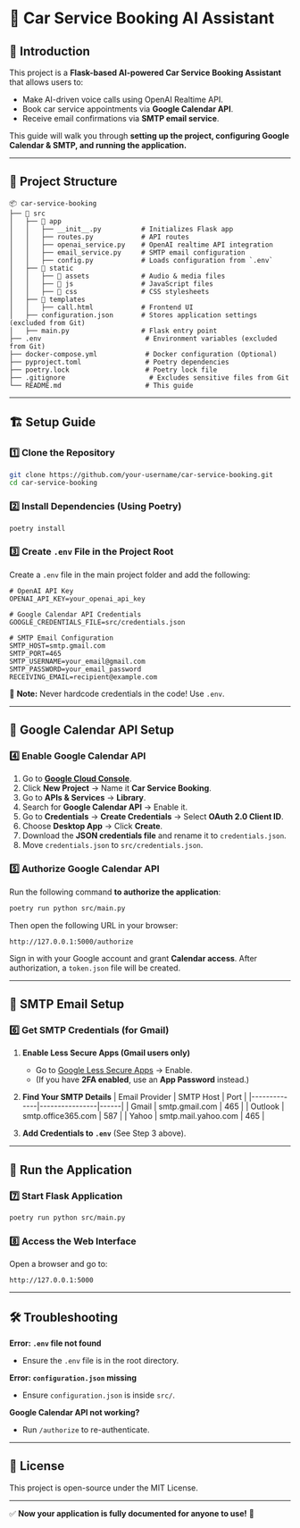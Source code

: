 # 🚀 Car Service Booking AI Assistant

## 📖 Introduction
This project is a **Flask-based AI-powered Car Service Booking Assistant** that allows users to:
- Make AI-driven voice calls using OpenAI Realtime API.
- Book car service appointments via **Google Calendar API**.
- Receive email confirmations via **SMTP email service**.

This guide will walk you through **setting up the project, configuring Google Calendar & SMTP, and running the application.**

---

## 📂 **Project Structure**
```plaintext
📦 car-service-booking
├── 📂 src
│   ├── 📂 app
│   │   ├── __init__.py          # Initializes Flask app
│   │   ├── routes.py            # API routes
│   │   ├── openai_service.py    # OpenAI realtime API integration
│   │   ├── email_service.py     # SMTP email configuration
│   │   ├── config.py            # Loads configuration from `.env`
│   ├── 📂 static
│   │   ├── 📂 assets             # Audio & media files
│   │   ├── 📂 js                 # JavaScript files
│   │   ├── 📂 css                # CSS stylesheets
│   ├── 📂 templates
│   │   ├── call.html            # Frontend UI
│   ├── configuration.json       # Stores application settings (excluded from Git)
│   ├── main.py                  # Flask entry point
├── .env                          # Environment variables (excluded from Git)
├── docker-compose.yml            # Docker configuration (Optional)
├── pyproject.toml                # Poetry dependencies
├── poetry.lock                   # Poetry lock file
├── .gitignore                     # Excludes sensitive files from Git
└── README.md                     # This guide
```
---

## 🏗️ **Setup Guide**

### 1️⃣ **Clone the Repository**
```sh
git clone https://github.com/your-username/car-service-booking.git
cd car-service-booking
```

### 2️⃣ **Install Dependencies** (Using Poetry)
```sh
poetry install
```

### 3️⃣ **Create `.env` File in the Project Root**
Create a `.env` file in the main project folder and add the following:
```env
# OpenAI API Key
OPENAI_API_KEY=your_openai_api_key

# Google Calendar API Credentials
GOOGLE_CREDENTIALS_FILE=src/credentials.json

# SMTP Email Configuration
SMTP_HOST=smtp.gmail.com
SMTP_PORT=465
SMTP_USERNAME=your_email@gmail.com
SMTP_PASSWORD=your_email_password
RECEIVING_EMAIL=recipient@example.com
```
📌 **Note:** Never hardcode credentials in the code! Use `.env`.

---

## 📅 **Google Calendar API Setup**
### 4️⃣ **Enable Google Calendar API**
1. Go to **[Google Cloud Console](https://console.cloud.google.com/)**.
2. Click **New Project** → Name it **Car Service Booking**.
3. Go to **APIs & Services** → **Library**.
4. Search for **Google Calendar API** → Enable it.
5. Go to **Credentials** → **Create Credentials** → Select **OAuth 2.0 Client ID**.
6. Choose **Desktop App** → Click **Create**.
7. Download the **JSON credentials file** and rename it to `credentials.json`.
8. Move `credentials.json` to `src/credentials.json`.

### 5️⃣ **Authorize Google Calendar API**
Run the following command **to authorize the application**:
```sh
poetry run python src/main.py
```
Then open the following URL in your browser:
```plaintext
http://127.0.0.1:5000/authorize
```
Sign in with your Google account and grant **Calendar access**.
After authorization, a `token.json` file will be created.

---

## 📧 **SMTP Email Setup**
### 6️⃣ **Get SMTP Credentials (for Gmail)**
1. **Enable Less Secure Apps (Gmail users only)**
   - Go to [Google Less Secure Apps](https://myaccount.google.com/lesssecureapps) → Enable.
   - (If you have **2FA enabled**, use an **App Password** instead.)

2. **Find Your SMTP Details**
   | Email Provider | SMTP Host       | Port |
   |--------------|----------------|------|
   | Gmail       | smtp.gmail.com  | 465  |
   | Outlook     | smtp.office365.com | 587  |
   | Yahoo       | smtp.mail.yahoo.com | 465  |
   
3. **Add Credentials to `.env`** (See Step 3 above).

---

## 🚀 **Run the Application**

### 7️⃣ **Start Flask Application**
```sh
poetry run python src/main.py
```

### 8️⃣ **Access the Web Interface**
Open a browser and go to:
```plaintext
http://127.0.0.1:5000
```

---

## 🛠 **Troubleshooting**
**Error: `.env` file not found**
- Ensure the `.env` file is in the root directory.

**Error: `configuration.json` missing**
- Ensure `configuration.json` is inside `src/`.

**Google Calendar API not working?**
- Run `/authorize` to re-authenticate.

---

## 📜 **License**
This project is open-source under the MIT License.

---

✅ **Now your application is fully documented for anyone to use!** 🚀

